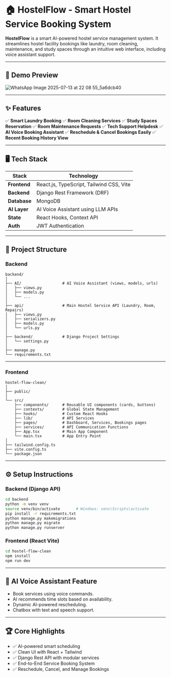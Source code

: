 # 🏠 HostelFlow - Smart Hostel Service Booking System

**HostelFlow** is a smart AI-powered hostel service management system. It streamlines hostel facility bookings like laundry, room cleaning, maintenance, and study spaces through an intuitive web interface, including voice assistant support.

---

## 📸 Demo Preview
![WhatsApp Image 2025-07-13 at 22 08 55_5a6dcb40](https://github.com/user-attachments/assets/48f089e1-b64f-4f12-9112-5ac992bba046)


---

## ✨ Features

✅ **Smart Laundry Booking**
✅ **Room Cleaning Services**
✅ **Study Spaces Reservation**
✅ **Room Maintenance Requests**
✅ **Tech Support Helpdesk**
✅ **AI Voice Booking Assistant**
✅ **Reschedule & Cancel Bookings Easily**
✅ **Recent Booking History View**

---

## 🖥️ Tech Stack

| Stack        | Technology                               |
| ------------ | ---------------------------------------- |
| **Frontend** | React.js, TypeScript, Tailwind CSS, Vite |
| **Backend**  | Django Rest Framework (DRF)              |
| **Database** | MongoDB                                  |
| **AI Layer** | AI Voice Assistant using LLM APIs        |
| **State**    | React Hooks, Context API                 |
| **Auth**     | JWT Authentication                       |

---

## 📁 Project Structure

### Backend

```
backend/
│
├── AI/                  # AI Voice Assistant (views, models, urls)
│   ├── views.py
│   ├── models.py
│   └── ...
│
├── api/                 # Main Hostel Service API (Laundry, Room, Repairs)
│   ├── views.py
│   ├── serializers.py
│   ├── models.py
│   └── urls.py
│
├── backend/             # Django Project Settings
│   └── settings.py
│
├── manage.py
└── requirements.txt
```

---

### Frontend

```
hostel-flow-clean/
│
├── public/
│
└── src/
    ├── components/      # Reusable UI components (cards, buttons)
    ├── contexts/        # Global State Management
    ├── hooks/           # Custom React Hooks
    ├── lib/             # API Services
    ├── pages/           # Dashboard, Services, Bookings pages
    ├── services/        # API Communication Functions
    ├── App.tsx          # Main App Component
    └── main.tsx         # App Entry Point
│
├── tailwind.config.ts
├── vite.config.ts
└── package.json
```

---

## ⚙️ Setup Instructions

### Backend (Django API)

```bash
cd backend
python -m venv venv
source venv/bin/activate       # Windows: venv\Scripts\activate
pip install -r requirements.txt
python manage.py makemigrations
python manage.py migrate
python manage.py runserver
```

### Frontend (React Vite)

```bash
cd hostel-flow-clean
npm install
npm run dev
```

---

## 🧀 AI Voice Assistant Feature

* Book services using voice commands.
* AI recommends time slots based on availability.
* Dynamic AI-powered rescheduling.
* Chatbox with text and speech support.

---

## 🏆 Core Highlights

* ✅ AI-powered smart scheduling
* ✅ Clean UI with React + Tailwind
* ✅ Django Rest API with modular services
* ✅ End-to-End Service Booking System
* ✅ Reschedule, Cancel, and Manage Bookings





